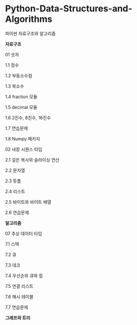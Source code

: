 # Python-Data-Structures-and-Algorithms
파이썬 자료구조와 알고리즘

**자료구조**

01 숫자

1.1 정수

1.2 부동소수점

1.3 복소수

1.4 fraction 모듈

1.5 decimal 모듈

1.6 2진수, 8진수, 16진수

1.7 연습문제

1.8 Numpy 패키지


02 내장 시퀀스 타입

2.1 깊은 복사와 슬라이싱 연산

2.2 문자열

2.3 튜플

2.4 리스트

2.5 바이트와 바이트 배열

2.6 연습문제


**알고리즘**

07 추상 데이터 타입

7.1 스택

7.2 큐

7.3 데크

7.4 우선순위 큐와 힙

7.5 연결 리스트

7.6 해시 테이블

7.7 연습문제


**그래프와 트리**
